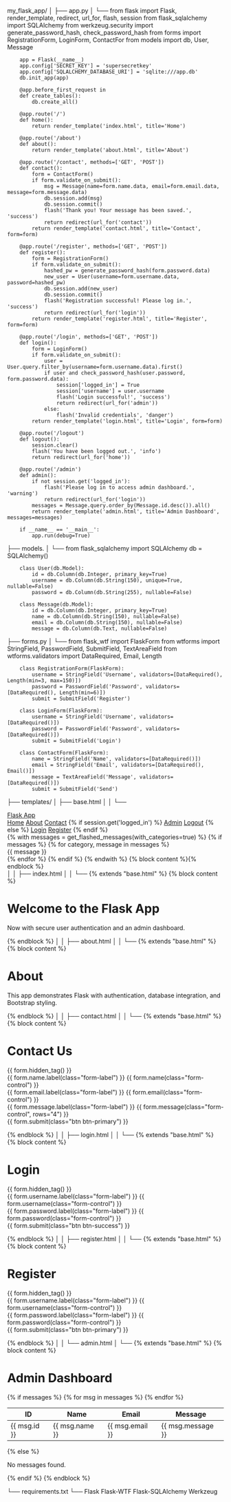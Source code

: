 my_flask_app/
│
├── app.py
│   └──
        from flask import Flask, render_template, redirect, url_for, flash, session
        from flask_sqlalchemy import SQLAlchemy
        from werkzeug.security import generate_password_hash, check_password_hash
        from forms import RegistrationForm, LoginForm, ContactFor
        from models import db, User, Message

        app = Flask(__name__)
        app.config['SECRET_KEY'] = 'supersecretkey'
        app.config['SQLALCHEMY_DATABASE_URI'] = 'sqlite:///app.db'
        db.init_app(app)

        @app.before_first_request in 
        def create_tables():
            db.create_all()

        @app.route('/')
        def home():
            return render_template('index.html', title='Home')

        @app.route('/about')
        def about():
            return render_template('about.html', title='About')

        @app.route('/contact', methods=['GET', 'POST'])
        def contact():
            form = ContactForm()
            if form.validate_on_submit():
                msg = Message(name=form.name.data, email=form.email.data, message=form.message.data)
                db.session.add(msg)
                db.session.commit()
                flash('Thank you! Your message has been saved.', 'success')
                return redirect(url_for('contact'))
            return render_template('contact.html', title='Contact', form=form)

        @app.route('/register', methods=['GET', 'POST'])
        def register():
            form = RegistrationForm()
            if form.validate_on_submit():
                hashed_pw = generate_password_hash(form.password.data)
                new_user = User(username=form.username.data, password=hashed_pw)
                db.session.add(new_user)
                db.session.commit()
                flash('Registration successful! Please log in.', 'success')
                return redirect(url_for('login'))
            return render_template('register.html', title='Register', form=form)

        @app.route('/login', methods=['GET', 'POST'])
        def login():
            form = LoginForm()
            if form.validate_on_submit():
                user = User.query.filter_by(username=form.username.data).first()
                if user and check_password_hash(user.password, form.password.data):
                    session['logged_in'] = True
                    session['username'] = user.username
                    flash('Login successful!', 'success')
                    return redirect(url_for('admin'))
                else:
                    flash('Invalid credentials', 'danger')
            return render_template('login.html', title='Login', form=form)

        @app.route('/logout')
        def logout():
            session.clear()
            flash('You have been logged out.', 'info')
            return redirect(url_for('home'))

        @app.route('/admin')
        def admin():
            if not session.get('logged_in'):
                flash('Please log in to access admin dashboard.', 'warning')
                return redirect(url_for('login'))
            messages = Message.query.order_by(Message.id.desc()).all()
            return render_template('admin.html', title='Admin Dashboard', messages=messages)

        if __name__ == '__main__':
            app.run(debug=True)

├── models.
│   └──
        from flask_sqlalchemy import SQLAlchemy
        db = SQLAlchemy()

        class User(db.Model):
            id = db.Column(db.Integer, primary_key=True)
            username = db.Column(db.String(150), unique=True, nullable=False)
            password = db.Column(db.String(255), nullable=False)

        class Message(db.Model):
            id = db.Column(db.Integer, primary_key=True)
            name = db.Column(db.String(150), nullable=False)
            email = db.Column(db.String(150), nullable=False)
            message = db.Column(db.Text, nullable=False)

├── forms.py
│   └──
        from flask_wtf import FlaskForm
        from wtforms import StringField, PasswordField, SubmitField, TextAreaField
        from wtforms.validators import DataRequired, Email, Length

        class RegistrationForm(FlaskForm):
            username = StringField('Username', validators=[DataRequired(), Length(min=3, max=150)])
            password = PasswordField('Password', validators=[DataRequired(), Length(min=6)])
            submit = SubmitField('Register')

        class LoginForm(FlaskForm):
            username = StringField('Username', validators=[DataRequired()])
            password = PasswordField('Password', validators=[DataRequired()])
            submit = SubmitField('Login')

        class ContactForm(FlaskForm):
            name = StringField('Name', validators=[DataRequired()])
            email = StringField('Email', validators=[DataRequired(), Email()])
            message = TextAreaField('Message', validators=[DataRequired()])
            submit = SubmitField('Send')

├── templates/
│   ├── base.html
│   │   └──
                <!DOCTYPE html>
                <html lang="en">
                <head>
                  <meta charset="UTF-8">
                  <meta name="viewport" content="width=device-width, initial-scale=1.0">
                  <title>{{ title if title else "Flask App" }}</title>
                  <link href="https://cdn.jsdelivr.net/npm/bootstrap@5.3.0/dist/css/bootstrap.min.css" rel="stylesheet">
                </head>
                <body>
                <nav class="navbar navbar-expand-lg navbar-dark bg-dark">
                  <div class="container">
                    <a class="navbar-brand" href="/">Flask App</a>
                    <div>
                      <a class="nav-link d-inline text-white" href="/">Home</a>
                      <a class="nav-link d-inline text-white" href="/about">About</a>
                      <a class="nav-link d-inline text-white" href="/contact">Contact</a>
                      {% if session.get('logged_in') %}
                        <a class="nav-link d-inline text-warning" href="/admin">Admin</a>
                        <a class="nav-link d-inline text-danger" href="/logout">Logout</a>
                      {% else %}
                        <a class="nav-link d-inline text-info" href="/login">Login</a>
                        <a class="nav-link d-inline text-success" href="/register">Register</a>
                      {% endif %}
                    </div>
                  </div>
                </nav>
                <div class="container mt-4">
                  {% with messages = get_flashed_messages(with_categories=true) %}
                    {% if messages %}
                      {% for category, message in messages %}
                        <div class="alert alert-{{ category }}">{{ message }}</div>
                      {% endfor %}
                    {% endif %}
                  {% endwith %}
                  {% block content %}{% endblock %}
                </div>
                </body>
                </html>
│
│   ├── index.html
│   │   └──
                {% extends "base.html" %}
                {% block content %}
                <h1>Welcome to the Flask App</h1>
                <p class="lead">Now with secure user authentication and an admin dashboard.</p>
                {% endblock %}
│
│   ├── about.html
│   │   └──
                {% extends "base.html" %}
                {% block content %}
                <h1>About</h1>
                <p>This app demonstrates Flask with authentication, database integration, and Bootstrap styling.</p>
                {% endblock %}
│
│   ├── contact.html
│   │   └──
                {% extends "base.html" %}
                {% block content %}
                <h1>Contact Us</h1>
                <form method="POST">
                    {{ form.hidden_tag() }}
                    <div class="mb-3">
                        {{ form.name.label(class="form-label") }}
                        {{ form.name(class="form-control") }}
                    </div>
                    <div class="mb-3">
                        {{ form.email.label(class="form-label") }}
                        {{ form.email(class="form-control") }}
                    </div>
                    <div class="mb-3">
                        {{ form.message.label(class="form-label") }}
                        {{ form.message(class="form-control", rows="4") }}
                    </div>
                    {{ form.submit(class="btn btn-primary") }}
                </form>
                {% endblock %}
│
│   ├── login.html
│   │   └──
                {% extends "base.html" %}
                {% block content %}
                <h1>Login</h1>
                <form method="POST">
                    {{ form.hidden_tag() }}
                    <div class="mb-3">
                        {{ form.username.label(class="form-label") }}
                        {{ form.username(class="form-control") }}
                    </div>
                    <div class="mb-3">
                        {{ form.password.label(class="form-label") }}
                        {{ form.password(class="form-control") }}
                    </div>
                    {{ form.submit(class="btn btn-success") }}
                </form>
                {% endblock %}
│
│   ├── register.html
│   │   └──
                {% extends "base.html" %}
                {% block content %}
                <h1>Register</h1>
                <form method="POST">
                    {{ form.hidden_tag() }}
                    <div class="mb-3">
                        {{ form.username.label(class="form-label") }}
                        {{ form.username(class="form-control") }}
                    </div>
                    <div class="mb-3">
                        {{ form.password.label(class="form-label") }}
                        {{ form.password(class="form-control") }}
                    </div>
                    {{ form.submit(class="btn btn-primary") }}
                </form>
                {% endblock %}
│
│   └── admin.html
│       └──
                {% extends "base.html" %}
                {% block content %}
                <h1>Admin Dashboard</h1>
                {% if messages %}
                    <table class="table table-bordered">
                        <thead>
                            <tr>
                                <th>ID</th>
                                <th>Name</th>
                                <th>Email</th>
                                <th>Message</th>
                            </tr>
                        </thead>
                        <tbody>
                            {% for msg in messages %}
                                <tr>
                                    <td>{{ msg.id }}</td>
                                    <td>{{ msg.name }}</td>
                                    <td>{{ msg.email }}</td>
                                    <td>{{ msg.message }}</td>
                                </tr>
                            {% endfor %}
                        </tbody>
                    </table>
                {% else %}
                    <p>No messages found.</p>
                {% endif %}
                {% endblock %}

└── requirements.txt
    └──
        Flask
        Flask-WTF
        Flask-SQLAlchemy
        Werkzeug
